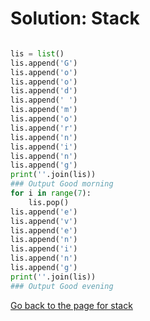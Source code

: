 # Solution: Stack
``` python

lis = list()
lis.append('G')
lis.append('o')
lis.append('o')
lis.append('d')
lis.append(' ')
lis.append('m')
lis.append('o')
lis.append('r')
lis.append('n')
lis.append('i')
lis.append('n')
lis.append('g')
print(''.join(lis))
### Output Good morning
for i in range(7):
    lis.pop()
lis.append('e')
lis.append('v')
lis.append('e')
lis.append('n')
lis.append('i')
lis.append('n')
lis.append('g')
print(''.join(lis))
### Output Good evening
```

[Go back to the page for stack](../stack.md)
